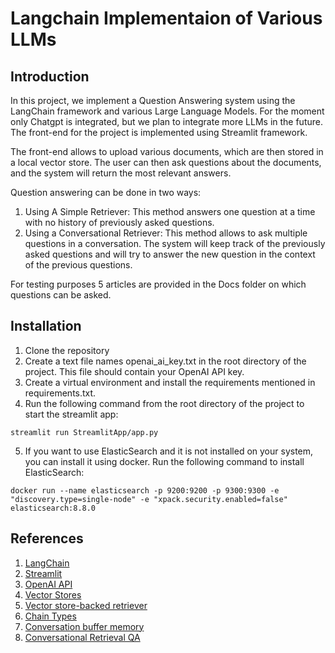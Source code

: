 # Langchain Implementaion of Various LLMs

## Introduction
In this project, we implement a Question Answering system using the LangChain framework and various Large Language Models. For the moment only Chatgpt is integrated, but we plan to integrate more LLMs in the future. The front-end for the project is implemented using Streamlit framework. 

The front-end allows to upload various documents, which are then stored in a local vector store. The user can then ask questions about the documents, and the system will return the most relevant answers.

Question answering can be done in two ways:
1. Using A Simple Retriever: This method answers one question at a time with no history of previously asked questions.
2. Using a Conversational Retriever: This method allows to ask multiple questions in a conversation. The system will keep track of the previously asked questions and will try to answer the new question in the context of the previous questions.

For testing purposes 5 articles are provided in the Docs folder on which questions can be asked.

## Installation

1. Clone the repository
2. Create a text file names openai_ai_key.txt in the root directory of the project. This file should contain your OpenAI API key.
3. Create a virtual environment and install the requirements mentioned in requirements.txt.
4. Run the following command from the root directory of the project to start the streamlit app:
```
streamlit run StreamlitApp/app.py
```
5. If you want to use ElasticSearch and it is not installed on your system, you can install it using docker. Run the following command to install ElasticSearch:
```
docker run --name elasticsearch -p 9200:9200 -p 9300:9300 -e "discovery.type=single-node" -e "xpack.security.enabled=false" elasticsearch:8.8.0
```

## References

1. [LangChain](https://python.langchain.com)
2. [Streamlit](https://streamlit.io)
3. [OpenAI API](https://beta.openai.com)
4. [Vector Stores](https://python.langchain.com/docs/modules/data_connection/vectorstores/)
5. [Vector store-backed retriever](https://python.langchain.com/docs/modules/data_connection/retrievers/how_to/vectorstore)
6. [Chain Types](https://python.langchain.com/docs/modules/chains/document/)
7. [Conversation buffer memory](https://python.langchain.com/docs/modules/memory/how_to/buffer)
8. [Conversational Retrieval QA](https://python.langchain.com/docs/modules/chains/popular/chat_vector_db)



